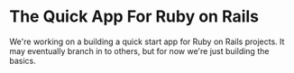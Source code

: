 # The Quick App For Ruby on Rails

We're working on a building a quick start app for Ruby on Rails projects. It may eventually branch in to others, but for now we're just building the basics.
